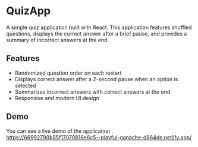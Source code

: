 # QuizApp

A simple quiz application built with React. This application features shuffled questions, displays the correct answer after a brief pause, and provides a summary of incorrect answers at the end.

## Features

- Randomized question order on each restart
- Displays correct answer after a 2-second pause when an option is selected
- Summarizes incorrect answers with correct answers at the end
- Responsive and modern UI design

## Demo

You can see a live demo of the application .
https://66992790b85f17070818e6c5--playful-ganache-d864de.netlify.app/

